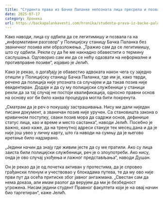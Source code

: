 ```yaml
---
title: "Студента права из Бачке Паланке непозната лица пресрела и позвала на „информативни разговор“"
date: 2025-07-17
category: Хроника
url: https://backapalankavesti.com/hronika/studenta-prava-iz-backe-palanke-nepoznata-lica-presrela-i-pozvala-na-informativni-razgovor/
---
```


Како наводи, лица су одбила да се легитимишу и позвала га на „информативни разговор“ у Полицијску станицу Бачка Паланка без званичног позива или образложења. „Тражио сам да се легитимишу, што су одбили. Рекли су да ће ме накнадно обавестити о термину саслушања. Одговорио сам им да се нећу одазвати на неформалне и противправне позиве“, изјавио је Јелић.

Како је рекао, о догађају је обавестио адвоката након чега су заједно отишли у Полицијску станицу Бачка Паланка, где им је, како тврди, речено да полиција није упозната са случајем и да такав позив није евидентиран. Додаје и да су му полицијски службеници у станици рекли да за тај случај не постоји квалификација, односно правни основ на основу ког би било каква процедура могла бити покренута.

„Сматрам да је реч о покушају застрашивања. Нису ми дали ниједан писани документ, а званичан позив није уручен. Са становишта закона о кривичном поступку, сваки позив мора да садржи основ, дефинише статус лица, као и време и место састанка“, наводи Јелић. Посебно је важно, како каже, да на тренутној адреси станује тек месец дана и да је није још увео у личну карту, што га наводи на сумњу да је његово кретање било надзирано.

„Једини начин да знају где живим јесте да су ме пратили. Ако су лица заиста били полицијски службеници, реч је о злоупотреби. Ако нису, онда је ово случај ухођења и лажног представљања“, наводи Душан.

Он је рекао да је од почетка активан у протестима, да је спровео грађански пленум и учествовао у блокадама путева, те да му ово није први пут да осећа притиске због јавног ангажмана. „Свестан сам да нема доказа, али имам разлог да верујем да ми је безбедност угрожена. Нисам једини студент Правног факултета који је на овај начин био таргетиран“, каже Јелић.
